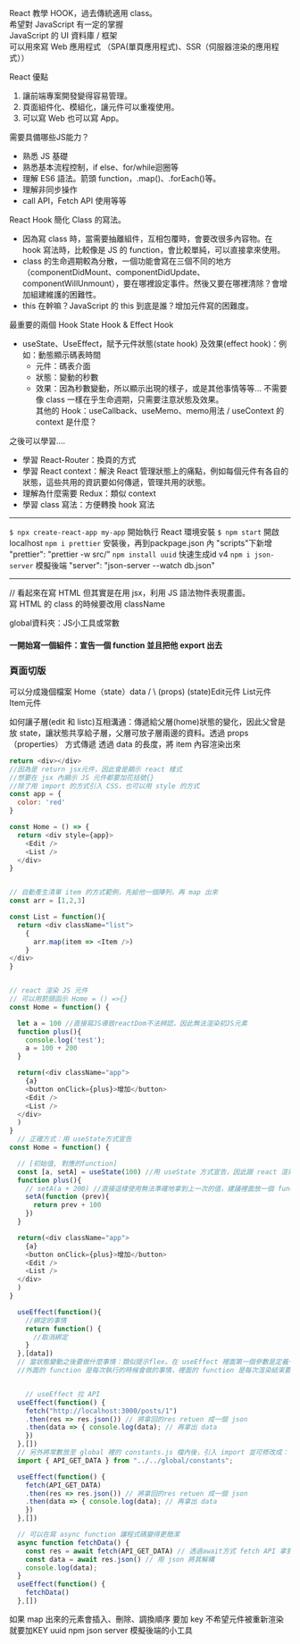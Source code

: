 React 教學 HOOK，過去傳統適用 class。  
  希望對 JavaScript 有一定的掌握  
  JavaScript 的 UI 資料庫 / 框架  
  可以用來寫 Web 應用程式
  （SPA(單頁應用程式)、SSR（伺服器渲染的應用程式））  

React 優點  
1. 讓前端專案開發變得容易管理。  
2. 頁面組件化、模組化，讓元件可以重複使用。
3. 可以寫 Web 也可以寫 App。
  
需要具備哪些JS能力？
- 熟悉 JS 基礎
- 熟悉基本流程控制，if else、for/while迴圈等
- 理解 ES6 語法。箭頭 function，.map()、.forEach()等。
- 理解非同步操作
- call API，Fetch API 使用等等
  
React Hook 簡化 Class 的寫法。  
- 因為寫 class 時，當需要抽離組件，互相包覆時，會要改很多內容物。在 hook 寫法時，比較像是 JS 的 function，會比較單純，可以直接拿來使用。  
- class 的生命週期較為分散，一個功能會寫在三個不同的地方（componentDidMount、componentDidUpdate、componentWillUnmount），要在哪裡設定事件。然後又要在哪裡清除？會增加組建維護的困難性。  
- this 在幹嘛？JavaScript 的 this 到底是誰？增加元件寫的困難度。

最重要的兩個 Hook 
State Hook & Effect Hook
- useState、UseEffect，賦予元件狀態(state hook)
及效果(effect hook)：例如：動態顯示碼表時間
  - 元件：碼表介面
  - 狀態：變動的秒數
  - 效果：因為秒數變動，所以顯示出現的樣子，或是其他事情等等...
不需要像 class 一樣在乎生命週期，只需要注意狀態及效果。  
其他的 Hook：useCallback、useMemo、memo用法 / useContext 的 context 是什麼？

之後可以學習....  
- 學習 React-Router：換頁的方式
- 學習 React context：解決 React 管理狀態上的痛點，例如每個元件有各自的狀態，這些共用的資訊要如何傳遞，管理共用的狀態。
- 理解為什麼需要 Redux：類似 context
- 學習 class 寫法：方便轉換 hook 寫法

-----------------------
```$ npx create-react-app my-app``` 開始執行 React 環境安裝
```$ npm start``` 開啟 localhost
```npm i prettier``` 安裝後，再到packpage.json 內 "scripts"下新增 "prettier": "prettier -w src/"
```npm install uuid``` 快速生成id v4
```npm i json-server``` 模擬後端 "server": "json-server --watch db.json"

----------------------

// 看起來在寫 HTML 但其實是在用 jsx，利用 JS 語法物件表現畫面。  
寫 HTML 的 class 的時候要改用 className

global資料夾：JS小工具或常數

#### 一開始寫一個組件：宣告一個 function 並且把他 export 出去

### 頁面切版
可以分成幾個檔案
        Home（state）data
      /         \ (props)
(state)Edit元件   List元件
                  \
                  Item元件

如何讓子層(edit 和 listc)互相溝通：傳遞給父層(home)狀態的變化，因此父曾是放 state，讓狀態共享給子層，父層可放子層兩邊的資料。透過 props（properties） 方式傳遞
透過 data 的長度，將 item 內容渲染出來


```JavaScript
return <div></div>
//因為是 return jsx元件，因此會是顯示 react 樣式
//想要在 jsx 內顯示 JS 元件都要加花括號{}
//除了用 import 的方式引入 CSS，也可以用 style 的方式
const app = {
  color: 'red'
}

const Home = () => {
  return <div style={app}> 
    <Edit />
    <List />
  </div>
}


// 自動產生清單 item 的方式範例，先給他一個陣列，再 map 出來
const arr = [1,2,3]

const List = function(){
  return <div className="list">
    {
      arr.map(item => <Item />)
    }
</div>
}


// react 渲染 JS 元件
// 可以用箭頭函示 Home = () =>{}
const Home = function() {

  let a = 100 //直接寫JS導致reactDom不法辨認，因此無法渲染初JS元素
  function plus(){
    console.log('test');
    a = 100 + 200
  }

  return(<div className="app">
    {a}
    <button onClick={plus}>增加</button>
    <Edit />
    <List />
  </div>
  )
}
  // 正確方式：用 useState方式宣告
const Home = function() {

  // [初始值, 對應的function]
  const [a, setA] = useState(100) //用 useState 方式宣告，因此跟 react 渲染方式綁在一起
  function plus(){
    // setA(a + 200) //直接這樣使用無法準確地拿到上一次的值，建議裡面放一個 function
    setA(function (prev){
      return prev + 100
    })
  }

  return(<div className="app">
    {a}
    <button onClick={plus}>增加</button>
    <Edit />
    <List />
  </div>
  )
}

  useEffect(function(){
    //綁定的事情
    return function() {
      //取消綁定
    }
  },[data])
  // 當狀態變動之後要做什麼事情：類似提示flex。在 useEffect 裡面第一個參數是定義一個 function，裡面放每次執行的時候有一個效果要做的事情，因此要綁定一個依賴關係，將綁定關係放在第二個參數，當 data 有變動時，會執行 function
  //外面的 function 是每次執行的時候會做的事情，裡面的 function 是每次渲染結束要開始下一次渲染前要做的事情


    // useEffect 拉 API
  useEffect(function() {
    fetch("http://localhost:3000/posts/1")
    .then(res => res.json()) // 將拿回的res retuen 成一個 json
    .then(data => { console.log(data); // 再拿出 data
    })
  },[])
  // 另外將常數放至 global 裡的 constants.js 檔內後，引入 import 並可修改成：
  import { API_GET_DATA } from "../../global/constants";

  useEffect(function() {
    fetch(API_GET_DATA)
    .then(res => res.json()) // 將拿回的res retuen 成一個 json
    .then(data => { console.log(data); // 再拿出 data
    })
  },[])

  // 可以在寫 async function 讓程式碼變得更簡潔
  async function fetchData() {
    const res = await fetch(API_GET_DATA) // 透過await方式 fetch API 拿到 res
    const data = await res.json() // 用 json 將其解構
    console.log(data);
  }
  useEffect(function() {
    fetchData()
  },[])

```


如果 map 出來的元素會插入、刪除、調換順序 要加 key
不希望元件被重新渲染就要加KEY
uuid npm
json server 模擬後端的小工具











